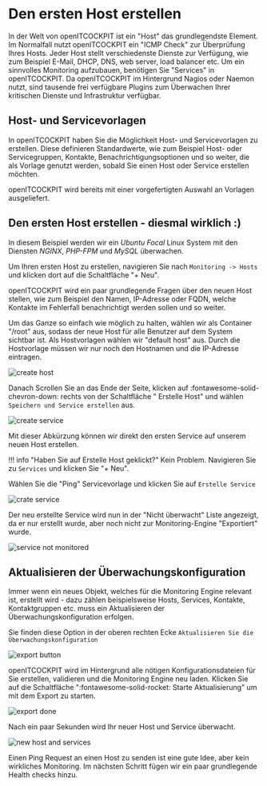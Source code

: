 # Den ersten Host erstellen

In der Welt von openITCOCKPIT ist ein "Host" das grundlegendste Element. Im Normalfall nutzt openITCOCKPIT ein "ICMP
Check" zur Überprüfung Ihres Hosts. Jeder Host stellt verschiedenste Dienste zur Verfügung, wie zum Beispiel E-Mail,
DHCP, DNS, web server, load balancer etc. Um ein sinnvolles Monitoring aufzubauen, benötigen Sie "Services" in
openITCOCKPIT. Da openITCOCKPIT im Hintergrund Nagios oder Naemon nutzt, sind tausende frei verfügbare Plugins zum
Überwachen Ihrer kritischen Dienste und Infrastruktur verfügbar.

## Host- und Servicevorlagen

In openITCOCKPIT haben Sie die Möglichkeit Host- und Servicevorlagen zu erstellen. Diese definieren Standardwerte, wie
zum Beispiel Host- oder Servicegruppen, Kontakte, Benachrichtigungsoptionen und so weiter, die als Vorlage genutzt
werden, sobald Sie einen Host oder Service erstellen möchten.

openITCOCKPIT wird bereits mit einer vorgefertigten Auswahl an Vorlagen ausgeliefert.

## Den ersten Host erstellen - diesmal wirklich :)

In diesem Beispiel werden wir ein *Ubuntu Focal* Linux System mit den Diensten *NGINX*, *PHP-FPM* und *MySQL*
überwachen.

Um Ihren ersten Host zu erstellen, navigieren Sie nach `Monitoring -> Hosts` und klicken dort auf die Schaltfläche "+
Neu".

openITCOCKPIT wird ein paar grundlegende Fragen über den neuen Host stellen, wie zum Beispiel den Namen, IP-Adresse oder
FQDN, welche Kontakte im Fehlerfall benachrichtigt werden sollen und so weiter.

Um das Ganze so einfach wie möglich zu halten, wählen wir als Container "/root" aus, sodass der neue Host für alle
Benutzer auf dem System sichtbar ist. Als Hostvorlagen wählen wir "default host" aus. Durch die Hostvorlage müssen wir
nur noch den Hostnamen und die IP-Adresse eintragen.

![create host](/images/openITCOCKPIT-Create-Host.png)

Danach Scrollen Sie an das Ende der Seite, klicken auf :fontawesome-solid-chevron-down: rechts von der Schaltfläche "
Erstelle Host" und wählen `Speichern und Service erstellen` aus.

![create service](/images/create-host-and-service.png)

Mit dieser Abkürzung können wir direkt den ersten Service auf unserem neuen Host erstellen.

!!! info "Haben Sie auf Erstelle Host geklickt?"
    Kein Problem. Navigieren Sie zu `Services` und klicken Sie "+ Neu".

Wählen Sie die "Ping" Servicevorlage und klicken Sie auf `Erstelle Service`

![crate service](/images/openITCOCKPIT-Create-Service.png)

Der neu erstellte Service wird nun in der "Nicht überwacht" Liste angezeigt, da er nur erstellt wurde, aber noch nicht
zur Monitoring-Engine "Exportiert" wurde.

![service not monitored](/images/service-not-monitored.png)

## Aktualisieren der Überwachungskonfiguration

Immer wenn ein neues Objekt, welches für die Monitoring Engine relevant ist, erstellt wird - dazu zählen beispielsweise
Hosts, Services, Kontakte, Kontaktgruppen etc. muss ein Aktualisieren der Überwachungskonfiguration erfolgen.

Sie finden diese Option in der oberen rechten Ecke `Aktualisieren Sie die Überwachungskonfiguration`

![export button](/images/openITCOCKPIT-Refresh-Monitoring-Config.png)

openITCOCKPIT wird im Hintergrund alle nötigen Konfigurationsdateien für Sie erstellen, validieren und die Monitoring
Engine neu laden. Klicken Sie auf die Schaltfläche ":fontawesome-solid-rocket: Starte Aktualisierung" um mit dem Export
zu starten.

![export done](/images/openITCOCKPIT-Refresh-Monitoring-Config-Done.png)

Nach ein paar Sekunden wird Ihr neuer Host und Service überwacht.

![new host and services](/images/openITCOCKPIT-New-Host-And-Service-Monitoring.png)

Einen Ping Request an einen Host zu senden ist eine gute Idee, aber kein wirkliches Monitoring. Im nächsten Schritt
fügen wir ein paar grundlegende Health checks hinzu.
